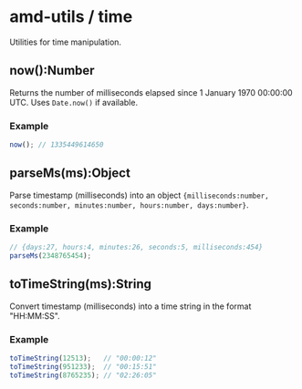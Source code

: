 # amd-utils / time #

Utilities for time manipulation.


## now():Number

Returns the number of milliseconds elapsed since 1 January 1970 00:00:00 UTC.
Uses `Date.now()` if available.

### Example

```js
now(); // 1335449614650
```



## parseMs(ms):Object

Parse timestamp (milliseconds) into an object `{milliseconds:number,
seconds:number, minutes:number, hours:number, days:number}`.

### Example

```js
// {days:27, hours:4, minutes:26, seconds:5, milliseconds:454}
parseMs(2348765454);
```



## toTimeString(ms):String

Convert timestamp (milliseconds) into a time string in the format "HH:MM:SS".

### Example

```js
toTimeString(12513);   // "00:00:12"
toTimeString(951233);  // "00:15:51"
toTimeString(8765235); // "02:26:05"
```

